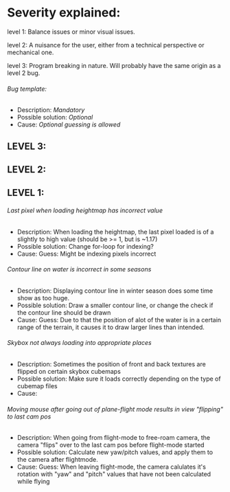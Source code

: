 # Severity explained:

level 1: Balance issues or minor visual issues.

level 2: A nuisance for the user, either from a technical perspective or mechanical one.

level 3: Program breaking in nature. Will probably have the same origin as a level 2 bug.


###### Bug template:
- Description: *Mandatory*
- Possible solution: *Optional*
- Cause: *Optional* *guessing is allowed*


## LEVEL 3:



## LEVEL 2:



## LEVEL 1:

###### Last pixel when loading heightmap has incorrect value
- Description: When loading the heightmap, the last pixel loaded is of a slightly to high value (should be >= 1, but is ~1.17)
- Possible solution: Change for-loop for indexing?
- Cause: Guess: Might be indexing pixels incorrect

###### Contour line on water is incorrect in some seasons
- Description: Displaying contour line in winter season does some time show as too huge.
- Possible solution: Draw a smaller contour line, or change the check if the contour line should be drawn
- Cause: Guess: Due to that the position of alot of the water is in a certain range of the terrain, it causes it to draw larger lines than intended.

###### Skybox not always loading into appropriate places
- Description: Sometimes the position of front and back textures are flipped on certain skybox cubemaps
- Possible solution: Make sure it loads correctly depending on the type of cubemap files
- Cause:

###### Moving mouse after going out of plane-flight mode results in view "flipping" to last cam pos
- Description: When going from flight-mode to free-roam camera, the camera "flips" over to the last cam pos before flight-mode started
- Possible solution: Calculate new yaw/pitch values, and apply them to the camera after flightmode.
- Cause: Guess: When leaving flight-mode, the camera calulates it's rotation with "yaw" and "pitch" values that have not been calculated while flying

